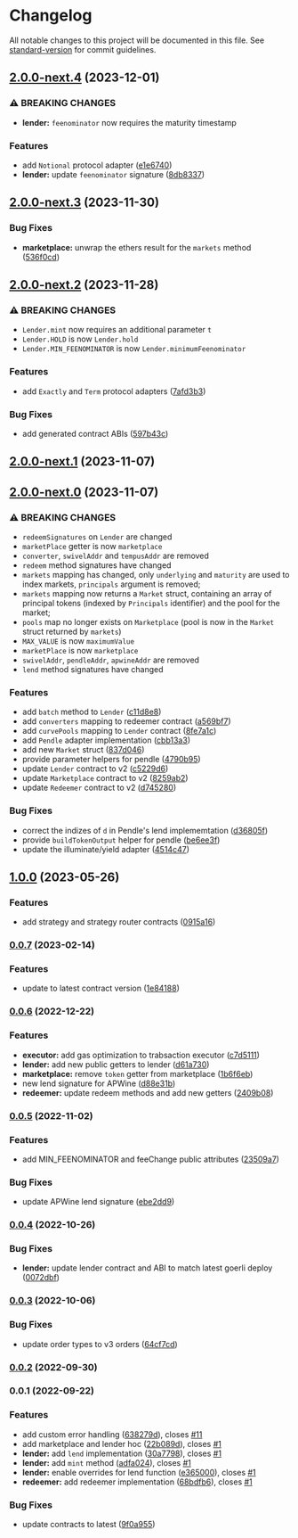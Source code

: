 # Changelog

All notable changes to this project will be documented in this file. See [standard-version](https://github.com/conventional-changelog/standard-version) for commit guidelines.

## [2.0.0-next.4](https://github.com/Swivel-Finance/illuminate-js/compare/v2.0.0-next.3...v2.0.0-next.4) (2023-12-01)


### ⚠ BREAKING CHANGES

* **lender:** `feenominator` now requires the maturity timestamp

### Features

* add `Notional` protocol adapter ([e1e6740](https://github.com/Swivel-Finance/illuminate-js/commit/e1e67402b733dece2f8840ace422cd309ca32de0))
* **lender:** update `feenominator` signature ([8db8337](https://github.com/Swivel-Finance/illuminate-js/commit/8db83374baadd94462f0b740026caf7dce27ce97))

## [2.0.0-next.3](https://github.com/Swivel-Finance/illuminate-js/compare/v2.0.0-next.2...v2.0.0-next.3) (2023-11-30)


### Bug Fixes

* **marketplace:** unwrap the ethers result for the `markets` method ([536f0cd](https://github.com/Swivel-Finance/illuminate-js/commit/536f0cd6674b2cc0db0b4b83390b67d0d12f6cc2))

## [2.0.0-next.2](https://github.com/Swivel-Finance/illuminate-js/compare/v2.0.0-next.1...v2.0.0-next.2) (2023-11-28)


### ⚠ BREAKING CHANGES

* `Lender.mint` now requires an additional parameter `t`
* `Lender.HOLD` is now `Lender.hold`
* `Lender.MIN_FEENOMINATOR` is now `Lender.minimumFeenominator`

### Features

* add `Exactly` and `Term` protocol adapters ([7afd3b3](https://github.com/Swivel-Finance/illuminate-js/commit/7afd3b36e94a8769eab6b138db93eb3b41a9d94d))


### Bug Fixes

* add generated contract ABIs ([597b43c](https://github.com/Swivel-Finance/illuminate-js/commit/597b43c32c70438b58116e29d7a45b1642ff19f6))

## [2.0.0-next.1](https://github.com/Swivel-Finance/illuminate-js/compare/v2.0.0-next.0...v2.0.0-next.1) (2023-11-07)

## [2.0.0-next.0](https://github.com/Swivel-Finance/illuminate-js/compare/v1.0.0...v2.0.0-next.0) (2023-11-07)


### ⚠ BREAKING CHANGES

* `redeemSignatures` on `Lender` are changed
* `marketPlace` getter is now `marketplace`
* `converter`, `swivelAddr` and `tempusAddr` are removed
* `redeem` method signatures have changed
* `markets` mapping has changed, only `underlying` and `maturity` are used to index markets, `principals` argument is removed;
* `markets` mapping now returns a `Market` struct, containing an array of principal tokens (indexed by `Principals` identifier) and the pool for the market;
* `pools` map no longer exists on `Marketplace` (pool is now in the `Market` struct returned by `markets`)
* `MAX_VALUE` is now `maximumValue`
* `marketPlace` is now `marketplace`
* `swivelAddr`, `pendleAddr`, `apwineAddr` are removed
* `lend` method signatures have changed

### Features

* add `batch` method to `Lender` ([c11d8e8](https://github.com/Swivel-Finance/illuminate-js/commit/c11d8e842ea18f5fb2eaea3ed3068e68bcb00fb2))
* add `converters` mapping to redeemer contract ([a569bf7](https://github.com/Swivel-Finance/illuminate-js/commit/a569bf72bb1cefe7462c8e94afa9d40de9f14501))
* add `curvePools` mapping to `Lender` contract ([8fe7a1c](https://github.com/Swivel-Finance/illuminate-js/commit/8fe7a1c6de0e491741f3441450bf98f14d7c37c1))
* add `Pendle` adapter implementation ([cbb13a3](https://github.com/Swivel-Finance/illuminate-js/commit/cbb13a337af81d075ab2a1edf866632a27f4dcf4))
* add new `Market` struct ([837d046](https://github.com/Swivel-Finance/illuminate-js/commit/837d0462f37750ad581803356a98f65a1984c82d))
* provide parameter helpers for pendle ([4790b95](https://github.com/Swivel-Finance/illuminate-js/commit/4790b9510e66693ddcd8ea85e2cfb0a487ef9e08))
* update `Lender` contract to v2 ([c5229d6](https://github.com/Swivel-Finance/illuminate-js/commit/c5229d69457f3c610b16bef852de71de6be9f305))
* update `Marketplace` contract to v2 ([8259ab2](https://github.com/Swivel-Finance/illuminate-js/commit/8259ab2c1f90e3ecf5a6dc5010aea055bd3cd13e))
* update `Redeemer` contract to v2 ([d745280](https://github.com/Swivel-Finance/illuminate-js/commit/d74528069dfab8f711bd3d7c1a932195c2b7f476))


### Bug Fixes

* correct the indizes of `d` in Pendle's lend implememtation ([d36805f](https://github.com/Swivel-Finance/illuminate-js/commit/d36805fbbb0be4781d9826deb8ff71d6e1130947))
* provide `buildTokenOutput` helper for pendle ([be6ee3f](https://github.com/Swivel-Finance/illuminate-js/commit/be6ee3f20c623654ba8adcdc156456233f42d089))
* update the illuminate/yield adapter ([4514c47](https://github.com/Swivel-Finance/illuminate-js/commit/4514c470e07e631a7ccb00eeb2f88ef96d4f366e))

## [1.0.0](https://github.com/Swivel-Finance/illuminate-js/compare/v0.0.7...v1.0.0) (2023-05-26)


### Features

* add strategy and strategy router contracts ([0915a16](https://github.com/Swivel-Finance/illuminate-js/commit/0915a166ff40710b82d14465650d3b45ad4c218a))

### [0.0.7](https://github.com/Swivel-Finance/illuminate-js/compare/v0.0.6...v0.0.7) (2023-02-14)


### Features

* update to latest contract version ([1e84188](https://github.com/Swivel-Finance/illuminate-js/commit/1e841887bae2f8e61240b7c244a922d03a75a9cb))

### [0.0.6](https://github.com/Swivel-Finance/illuminate-js/compare/v0.0.5...v0.0.6) (2022-12-22)


### Features

* **executor:** add gas optimization to trabsaction executor ([c7d5111](https://github.com/Swivel-Finance/illuminate-js/commit/c7d5111afc3a7dd61fcf65852825175a9138dab4))
* **lender:** add new public getters to lender ([d61a730](https://github.com/Swivel-Finance/illuminate-js/commit/d61a730fe28d5c68c81dcbdbdd37ac853f5e2f2d))
* **marketplace:** remove `token` getter from marketplace ([1b6f6eb](https://github.com/Swivel-Finance/illuminate-js/commit/1b6f6ebe392eecf65e06a81fcd024bbf44326d19))
* new lend signature for APWine ([d88e31b](https://github.com/Swivel-Finance/illuminate-js/commit/d88e31bfcfd7569c0bce99fc5d5236fe0d2d083d))
* **redeemer:** update redeem methods and add new getters ([2409b08](https://github.com/Swivel-Finance/illuminate-js/commit/2409b08327dd06d05ee4b7eb75bf8503e1a751af))

### [0.0.5](https://github.com/Swivel-Finance/illuminate-js/compare/v0.0.4...v0.0.5) (2022-11-02)


### Features

* add MIN_FEENOMINATOR and feeChange public attributes ([23509a7](https://github.com/Swivel-Finance/illuminate-js/commit/23509a73fbf14935a7d26f0d53dd24295847c12e))


### Bug Fixes

* update APWine lend signature ([ebe2dd9](https://github.com/Swivel-Finance/illuminate-js/commit/ebe2dd91f4dbbd9de8d8ff9b4ba7e3a53c56edd3))

### [0.0.4](https://github.com/Swivel-Finance/illuminate-js/compare/v0.0.3...v0.0.4) (2022-10-26)


### Bug Fixes

* **lender:** update lender contract and ABI to match latest goerli deploy ([0072dbf](https://github.com/Swivel-Finance/illuminate-js/commit/0072dbf6f7b2281f2c138563f3b8e99005eea0f6))

### [0.0.3](https://github.com/Swivel-Finance/illuminate-js/compare/v0.0.2...v0.0.3) (2022-10-06)


### Bug Fixes

* update order types to v3 orders ([64cf7cd](https://github.com/Swivel-Finance/illuminate-js/commit/64cf7cd94688b401279f462228d1c7f279532e9a))

### [0.0.2](https://github.com/Swivel-Finance/illuminate-js/compare/v0.0.1...v0.0.2) (2022-09-30)

### 0.0.1 (2022-09-22)


### Features

* add custom error handling ([638279d](https://github.com/Swivel-Finance/illuminate-js/commit/638279d5fc55168e7fa98c396b53b02f955a959b)), closes [#11](https://github.com/Swivel-Finance/illuminate-js/issues/11)
* add marketplace and lender hoc ([22b089d](https://github.com/Swivel-Finance/illuminate-js/commit/22b089d569979bbd7cccb9c5be7a64b01bcb3628)), closes [#1](https://github.com/Swivel-Finance/illuminate-js/issues/1)
* **lender:** add `lend` implementation ([30a7798](https://github.com/Swivel-Finance/illuminate-js/commit/30a77989d0dc02743784cee6907ba4e0daf44eea)), closes [#1](https://github.com/Swivel-Finance/illuminate-js/issues/1)
* **lender:** add `mint` method ([adfa024](https://github.com/Swivel-Finance/illuminate-js/commit/adfa024507c5304de6976eb1c5d8691102863b2e)), closes [#1](https://github.com/Swivel-Finance/illuminate-js/issues/1)
* **lender:** enable overrides for lend function ([e365000](https://github.com/Swivel-Finance/illuminate-js/commit/e36500059697790b08a5b01a8a60c72d7fc97ea5)), closes [#1](https://github.com/Swivel-Finance/illuminate-js/issues/1)
* **redeemer:** add redeemer implementation ([68bdfb6](https://github.com/Swivel-Finance/illuminate-js/commit/68bdfb6adf6cee8edb4ea1bf648f1192d1963b5d)), closes [#1](https://github.com/Swivel-Finance/illuminate-js/issues/1)


### Bug Fixes

* update contracts to latest ([9f0a955](https://github.com/Swivel-Finance/illuminate-js/commit/9f0a955528cc2070037a1816bb399bdf4671d87d))
